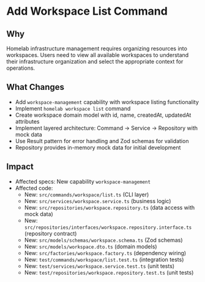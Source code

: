 # Add Workspace List Command

## Why

Homelab infrastructure management requires organizing resources into workspaces. Users need to view all available workspaces to understand their infrastructure organization and select the appropriate context for operations.

## What Changes

- Add `workspace-management` capability with workspace listing functionality
- Implement `homelab workspace list` command
- Create workspace domain model with id, name, createdAt, updatedAt attributes
- Implement layered architecture: Command → Service → Repository with mock data
- Use Result pattern for error handling and Zod schemas for validation
- Repository provides in-memory mock data for initial development

## Impact

- Affected specs: New capability `workspace-management`
- Affected code:
  - New: `src/commands/workspace/list.ts` (CLI layer)
  - New: `src/services/workspace.service.ts` (business logic)
  - New: `src/repositories/workspace.repository.ts` (data access with mock data)
  - New: `src/repositories/interfaces/workspace.repository.interface.ts` (repository contract)
  - New: `src/models/schemas/workspace.schema.ts` (Zod schemas)
  - New: `src/models/workspace.dto.ts` (domain models)
  - New: `src/factories/workspace.factory.ts` (dependency wiring)
  - New: `test/commands/workspace/list.test.ts` (integration tests)
  - New: `test/services/workspace.service.test.ts` (unit tests)
  - New: `test/repositories/workspace.repository.test.ts` (unit tests)
